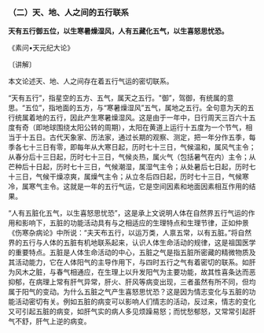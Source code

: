 ### （二）天、地、人之间的五行联系

**天有五行御五位，以生寒暑燥湿风，人有五藏化五气，以生喜怒思忧恐。**

《素问•天元纪大论》

〔讲解〕

本文论述天、地、人之间存在着五行气运的密切联系。

“天有五行”，指星空的五方、五气，属天之五行。"御”，驾御，有统属的意思。“五位”，指地面的五方，与“寒暑燥湿风”五气，属地之五行。全句意为天的五行统属着地的五行，因此产生寒暑燥湿风。这是由于一年中，日行周天三百六十五度有奇（即地球围绕太阳公转的周期），太阳在黄道上运行十五度为一个节气，相当于十五日。古代天象家、历法家，通过长期的观察、测定，把一年分作五季，每季各七十三日有零，即每年从大寒日起，历时七十三日，气候温和，属风气主令；从春分后十三日起，历时七十三日，气候炎热，属火气（包括暑气在内）主令；从芒种后十日起，历时七十三日，气候潮湿，属湿气主令；从处暑后七日起，历时七十三日，气候干燥凉爽，属燥气主令；从立冬后四日起，历时七十三日，气候寒冷，属寒气主令。这就是一年的五行气运，它是空间因素和地面因素相互作用的结果。

“人有五脏化五气，以生喜怒思忧恐”，这是承上文说明人体在自然界五行气运的作用和影响下，五脏的功能活动具有与之相适应的生理特点和生理节律，正如仲景《伤寒杂病论》中所说：“夫天布五行，以运万类，人禀五常，以有五脏。”将自然界的五行与人体的五脏有机地联系起来，认识人体生命活动的规律，这是祖国医学的重要特点。五脏是人体生命活动的中心，五脏之气是指五脏所密藏的精微物质及其活动能力，它在人体阳气的主导作用下，与四时五行之气有着密切的联系。如肝为风木之脏，与春气相通应，在生理上以升发阳气为主要功能，故其性喜条达而恶抑郁，在病理上常有肝气异常，肝火、肝风等病变出现，三者虽然有所不同，但均属于阳气的变动。为什么五脏之气产生喜怒思忧恐？这是因为情志变化与五脏的功能活动密切有关。例如五脏的病变可以影响人们情志的活动，反过来，情志的变化又可引起五脏的病变，如肝气实的病人多见烦躁易怒；而忧愁郁怒，又常常引起肝气不舒，肝气上逆的病变。
